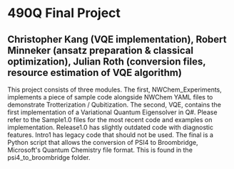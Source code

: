 # 490Q Final Project

## Christopher Kang (VQE implementation), Robert Minneker (ansatz preparation & classical optimization), Julian Roth (conversion files, resource estimation of VQE algorithm)

This project consists of three modules. The first, NWChem_Experiments, implements a piece of sample code alongside NWChem YAML files to demonstrate Trotterization / Qubitization. The second, VQE, contains the first implementation of a Variational Quantum Eigensolver in Q#. Please refer to the Sample1.0 files for the most recent code and examples on implementation. Release1.0 has slightly outdated code with diagnostic features. Intro1 has legacy code that should not be used. The final is a Python script that allows the conversion of PSI4 to Broombridge, Microsoft's Quantum Chemistry file format. This is found in the psi4_to_broombridge folder.
